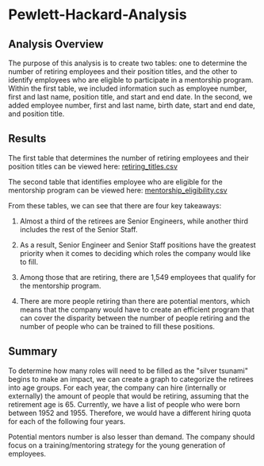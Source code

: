 # Pewlett-Hackard-Analysis
## Analysis Overview
The purpose of this analysis is to create two tables: one to determine the number of retiring employees and their position titles, and the other to identify employees who are eligible to participate in a mentorship program. Within the first table, we included information such as employee number, first and last name, position title, and start and end date. In the second, we added employee number, first and last name, birth date, start and end date, and position title. 

## Results
The first table that determines the number of retiring employees and their position titles can be viewed here: [retiring_titles.csv](https://github.com/vijaycse/Pewlett-Hackard-Analysis/blob/master/data/retiring_titles.csv)

The second table that identifies employee who are eligible for the mentorship program can be viewed here: [mentorship_eligibility.csv](https://github.com/vijaycse/Pewlett-Hackard-Analysis/blob/master/data/mentorship_eligibility.csv)

From these tables, we can see that there are four key takeaways:

1) Almost a third of the retirees are Senior Engineers, while another third includes the rest of the Senior Staff.

2) As a result, Senior Engineer and Senior Staff positions have the greatest priority when it comes to deciding which roles the company would like to fill.

3) Among those that are retiring, there are 1,549 employees that qualify for the mentorship program.

4) There are more people retiring than there are potential mentors, which means that the company would have to create an efficient program that can cover the disparity between the number of people retiring and the number of people who can be trained to fill these positions.


## Summary
To determine how many roles will need to be filled as the "silver tsunami" begins to make an impact, we can create a graph to categorize the retirees into age groups. For each year, the company can hire (internally or externally) the amount of people that would be retiring, assuming that the retirement age is 65. Currently, we have a list of people who were born between 1952 and 1955. Therefore, we would have a different hiring quota for each of the following four years.

Potential mentors number is also lesser than demand. The company should focus on a training/mentoring strategy for the young generation of employees.
